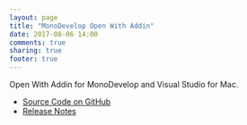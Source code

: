 ```yaml
---
layout: page
title: "MonoDevelop Open With Addin"
date: 2017-08-06 14:00
comments: true
sharing: true
footer: true
---
```



Open With Addin for MonoDevelop and Visual Studio for Mac.

 * [Source Code on GitHub](https://github.com/mrward/monodevelop-open-with-addin)
 * [Release Notes](Releases/)
 